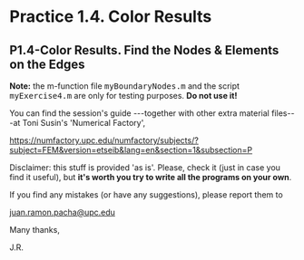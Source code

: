 # Practice 1.4. Color Results
## P1.4-Color Results. Find the Nodes & Elements on the Edges

**Note:** the m-function file <tt>myBoundaryNodes.m</tt> and the script 
<tt>myExercise4.m</tt> are only for testing purposes. **Do not use it!**

You can find the session's guide ---together with other extra material
files---at Toni Susin's 'Numerical Factory', 

https://numfactory.upc.edu/numfactory/subjects/?subject=FEM&version=etseib&lang=en&section=1&subsection=P

Disclaimer: this stuff is provided 'as is'. Please, check it (just in case
you find it useful), but **it's worth you try to write all the programs 
on your own**.

If you find any mistakes (or have any suggestions), please report them to 

juan.ramon.pacha@upc.edu 

Many thanks,

J.R.

